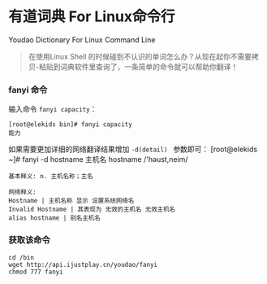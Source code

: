 # 有道词典 For Linux命令行
Youdao Dictionary For Linux Command Line

> 在使用Linux Shell 的时候碰到不认识的单词怎么办？从现在起你不需要拷贝-粘贴到词典软件里查询了，一条简单的命令就可以帮助你翻译！

### fanyi 命令
输入命令 `fanyi capacity`：

    [root@elekids bin]# fanyi capacity
    能力

如果需要更加详细的网络翻译结果增加 `-d(detail) ` 参数即可：
    [root@elekids ~]# fanyi -d hostname
    主机名  hostname /'həust,neim/
    
    基本释义: n. 主机名称；主名
    
    网络释义:
    Hostname | 主机名称 显示 设置系统网络名
    Invalid Hostname | 其表现为 无效的主机名 无效主机名
    alias hostname | 别名主机名

###  获取该命令
    cd /bin 
    wget http://api.ijustplay.cn/youdao/fanyi
    chmod 777 fanyi
